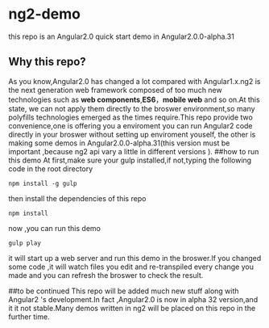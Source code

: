# ng2-demo
this repo is an Angular2.0 quick start demo in Angular2.0.0-alpha.31
## Why this repo?
As you know,Angular2.0 has changed a lot compared with Angular1.x.ng2 is the next generation web framework composed of too
much new technologies such as **web components**,**ES6**，**mobile web** and so on.At this state, we can not apply them directly to
the broswer environment,so many polyfills technologies emerged as the times require.This repo provide two convenience,one is 
offering you a enviroment you can run Angular2 code directly in your broswer without setting up enviroment youself, the other is 
making some demos in Angular2.0.0-alpha.31(this version must be important ,because ng2 api vary a little in different versions ).
##how to run this demo
At first,make sure your gulp installed,if not,typing the following code in the root directory

    npm install -g gulp

then install the dependencies of this repo

    npm install

now ,you can run this demo 

    gulp play
it will start up a web server and run this demo in the broswer.If you changed some code ,it will watch files you edit and 
re-transpiled every change you made and you can refresh the broswer to check the result.

##to be continued
This repo will be  added much new stuff along with Angular2 's development.In fact ,Angular2.0 is now in alpha 32 version,and
it it not stable.Many demos written in ng2 will be placed on this repo in the further time. 
